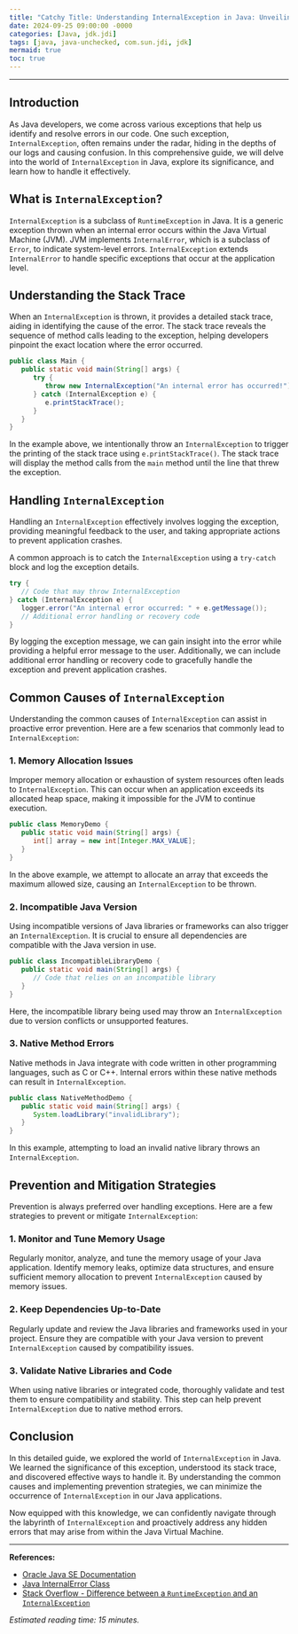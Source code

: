```yaml
---
title: "Catchy Title: Understanding InternalException in Java: Unveiling the Hidden Errors"
date: 2024-09-25 09:00:00 -0000
categories: [Java, jdk.jdi]
tags: [java, java-unchecked, com.sun.jdi, jdk]
mermaid: true
toc: true
---
```



---

## Introduction

As Java developers, we come across various exceptions that help us identify and resolve errors in our code. One such exception, `InternalException`, often remains under the radar, hiding in the depths of our logs and causing confusion. In this comprehensive guide, we will delve into the world of `InternalException` in Java, explore its significance, and learn how to handle it effectively.

## What is `InternalException`?

`InternalException` is a subclass of `RuntimeException` in Java. It is a generic exception thrown when an internal error occurs within the Java Virtual Machine (JVM). JVM implements `InternalError`, which is a subclass of `Error`, to indicate system-level errors. `InternalException` extends `InternalError` to handle specific exceptions that occur at the application level.

## Understanding the Stack Trace

When an `InternalException` is thrown, it provides a detailed stack trace, aiding in identifying the cause of the error. The stack trace reveals the sequence of method calls leading to the exception, helping developers pinpoint the exact location where the error occurred.

```java
public class Main {
   public static void main(String[] args) {
      try {
         throw new InternalException("An internal error has occurred!");
      } catch (InternalException e) {
         e.printStackTrace();
      }
   }
}
```

In the example above, we intentionally throw an `InternalException` to trigger the printing of the stack trace using `e.printStackTrace()`. The stack trace will display the method calls from the `main` method until the line that threw the exception.

## Handling `InternalException`

Handling an `InternalException` effectively involves logging the exception, providing meaningful feedback to the user, and taking appropriate actions to prevent application crashes.

A common approach is to catch the `InternalException` using a `try-catch` block and log the exception details.

```java
try {
   // Code that may throw InternalException
} catch (InternalException e) {
   logger.error("An internal error occurred: " + e.getMessage());
   // Additional error handling or recovery code
}
```

By logging the exception message, we can gain insight into the error while providing a helpful error message to the user. Additionally, we can include additional error handling or recovery code to gracefully handle the exception and prevent application crashes.

## Common Causes of `InternalException`

Understanding the common causes of `InternalException` can assist in proactive error prevention. Here are a few scenarios that commonly lead to `InternalException`:

### 1. Memory Allocation Issues

Improper memory allocation or exhaustion of system resources often leads to `InternalException`. This can occur when an application exceeds its allocated heap space, making it impossible for the JVM to continue execution.

```java
public class MemoryDemo {
   public static void main(String[] args) {
      int[] array = new int[Integer.MAX_VALUE];
   }
}
```

In the above example, we attempt to allocate an array that exceeds the maximum allowed size, causing an `InternalException` to be thrown.

### 2. Incompatible Java Version

Using incompatible versions of Java libraries or frameworks can also trigger an `InternalException`. It is crucial to ensure all dependencies are compatible with the Java version in use.

```java
public class IncompatibleLibraryDemo {
   public static void main(String[] args) {
      // Code that relies on an incompatible library
   }
}
```

Here, the incompatible library being used may throw an `InternalException` due to version conflicts or unsupported features.

### 3. Native Method Errors

Native methods in Java integrate with code written in other programming languages, such as C or C++. Internal errors within these native methods can result in `InternalException`.

```java
public class NativeMethodDemo {
   public static void main(String[] args) {
      System.loadLibrary("invalidLibrary");
   }
}
```

In this example, attempting to load an invalid native library throws an `InternalException`.

## Prevention and Mitigation Strategies

Prevention is always preferred over handling exceptions. Here are a few strategies to prevent or mitigate `InternalException`:

### 1. Monitor and Tune Memory Usage

Regularly monitor, analyze, and tune the memory usage of your Java application. Identify memory leaks, optimize data structures, and ensure sufficient memory allocation to prevent `InternalException` caused by memory issues.

### 2. Keep Dependencies Up-to-Date

Regularly update and review the Java libraries and frameworks used in your project. Ensure they are compatible with your Java version to prevent `InternalException` caused by compatibility issues.

### 3. Validate Native Libraries and Code

When using native libraries or integrated code, thoroughly validate and test them to ensure compatibility and stability. This step can help prevent `InternalException` due to native method errors.

## Conclusion

In this detailed guide, we explored the world of `InternalException` in Java. We learned the significance of this exception, understood its stack trace, and discovered effective ways to handle it. By understanding the common causes and implementing prevention strategies, we can minimize the occurrence of `InternalException` in our Java applications.

Now equipped with this knowledge, we can confidently navigate through the labyrinth of `InternalException` and proactively address any hidden errors that may arise from within the Java Virtual Machine.

---

**References:**

- [Oracle Java SE Documentation](https://docs.oracle.com/en/java/javase/index.html)
- [Java InternalError Class](https://docs.oracle.com/en/java/javase/14/docs/api/java.base/java/lang/InternalError.html)
- [Stack Overflow - Difference between a `RuntimeException` and an `InternalException`](https://stackoverflow.com/questions/46106234/difference-between-runtimeexception-and-internalerror-exception-in-java)

*Estimated reading time: 15 minutes.*